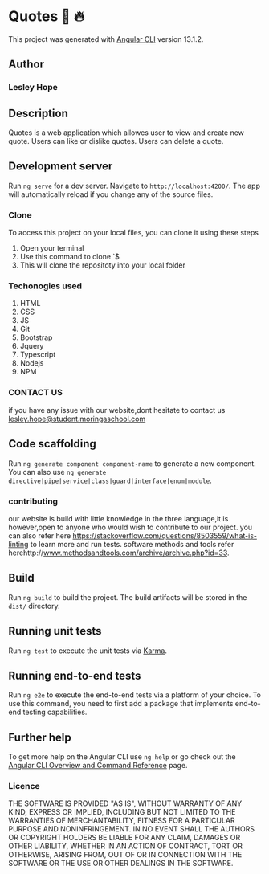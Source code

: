 # Quotes :100: :fire:

This project was generated with [Angular CLI](https://github.com/angular/angular-cli) version 13.1.2.
## Author
### Lesley Hope

## Description
Quotes is a web application which allowes user to view and create new quote. 
Users can like or dislike quotes.
Users can delete a quote.


## Development server
Run `ng serve` for a dev server. Navigate to `http://localhost:4200/`. The app will automatically reload if you change any of the source files.

### Clone
To access this project on your local files, you can clone it using these steps
1. Open your terminal
2. Use this command to clone `$  
3. This will clone the repositoty into your local folder


### Techonogies used
1. HTML
2. CSS
3. JS
4. Git
5. Bootstrap
6. Jquery
7. Typescript
8. Nodejs
9. NPM


###  CONTACT US
if you have any issue with our website,dont hesitate to contact us lesley.hope@student.moringaschool.com

## Code scaffolding

Run `ng generate component component-name` to generate a new component. You can also use `ng generate directive|pipe|service|class|guard|interface|enum|module`.

### contributing
our website is build with little knowledge in the three language,it is however,open to anyone who would wish to contribute to our project.
you can also refer here https://stackoverflow.com/questions/8503559/what-is-linting to learn more and run tests.
software methods and tools refer herehttp://www.methodsandtools.com/archive/archive.php?id=33.

## Build

Run `ng build` to build the project. The build artifacts will be stored in the `dist/` directory.

## Running unit tests

Run `ng test` to execute the unit tests via [Karma](https://karma-runner.github.io).

## Running end-to-end tests

Run `ng e2e` to execute the end-to-end tests via a platform of your choice. To use this command, you need to first add a package that implements end-to-end testing capabilities.

## Further help

To get more help on the Angular CLI use `ng help` or go check out the [Angular CLI Overview and Command Reference](https://angular.io/cli) page.

### Licence
THE SOFTWARE IS PROVIDED "AS IS", WITHOUT WARRANTY OF ANY KIND, EXPRESS OR IMPLIED, INCLUDING BUT NOT LIMITED TO THE WARRANTIES OF MERCHANTABILITY, FITNESS FOR A PARTICULAR PURPOSE AND NONINFRINGEMENT. IN NO EVENT SHALL THE AUTHORS OR COPYRIGHT HOLDERS BE LIABLE FOR ANY CLAIM, DAMAGES OR OTHER LIABILITY, WHETHER IN AN ACTION OF CONTRACT, TORT OR OTHERWISE, ARISING FROM, OUT OF OR IN CONNECTION WITH THE SOFTWARE OR THE USE OR OTHER DEALINGS IN THE SOFTWARE.

